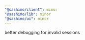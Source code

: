 ```yaml
---
"@sashimo/client": minor
"@sashimo/lib": minor
"@sashimo/ui": minor
---
```


better debugging for invalid sessions
